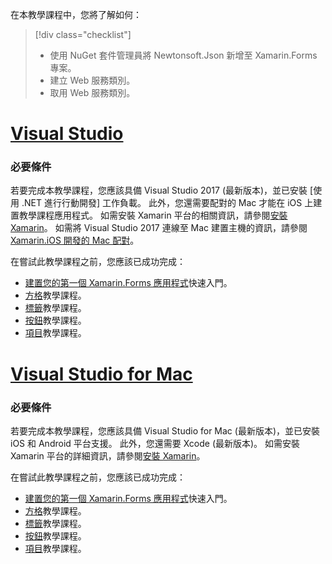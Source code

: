 在本教學課程中，您將了解如何：

> [!div class="checklist"]
> - 使用 NuGet 套件管理員將 Newtonsoft.Json 新增至 Xamarin.Forms 專案。
> - 建立 Web 服務類別。
> - 取用 Web 服務類別。

# <a name="visual-studiotabvswin"></a>[Visual Studio](#tab/vswin)

### <a name="prerequisites"></a>必要條件

若要完成本教學課程，您應該具備 Visual Studio 2017 (最新版本)，並已安裝 [使用 .NET 進行行動開發] 工作負載。 此外，您還需要配對的 Mac 才能在 iOS 上建置教學課程應用程式。 如需安裝 Xamarin 平台的相關資訊，請參閱[安裝 Xamarin](~/get-started/installation/index.md)。 如需將 Visual Studio 2017 連線至 Mac 建置主機的資訊，請參閱 [Xamarin.iOS 開發的 Mac 配對](~/ios/get-started/installation/windows/connecting-to-mac/index.md)。

在嘗試此教學課程之前，您應該已成功完成：

- [建置您的第一個 Xamarin.Forms 應用程式](~/get-started/first-app/index.md)快速入門。
- [方格](~/get-started/tutorials/grid/index.yml)教學課程。
- [標籤](~/get-started/tutorials/label/index.yml)教學課程。
- [按鈕](~/get-started/tutorials/button/index.yml)教學課程。
- [項目](~/get-started/tutorials/entry/index.yml)教學課程。

# <a name="visual-studio-for-mactabvsmac"></a>[Visual Studio for Mac](#tab/vsmac)

### <a name="prerequisites"></a>必要條件

若要完成本教學課程，您應該具備 Visual Studio for Mac (最新版本)，並已安裝 iOS 和 Android 平台支援。 此外，您還需要 Xcode (最新版本)。 如需安裝 Xamarin 平台的詳細資訊，請參閱[安裝 Xamarin](~/get-started/installation/index.md)。

在嘗試此教學課程之前，您應該已成功完成：

- [建置您的第一個 Xamarin.Forms 應用程式](~/get-started/first-app/index.md)快速入門。
- [方格](~/get-started/tutorials/grid/index.yml)教學課程。
- [標籤](~/get-started/tutorials/label/index.yml)教學課程。
- [按鈕](~/get-started/tutorials/button/index.yml)教學課程。
- [項目](~/get-started/tutorials/entry/index.yml)教學課程。
